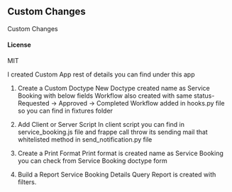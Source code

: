 ## Custom Changes

Custom Changes

#### License

MIT

I created Custom App rest of details you can find under this app
1. Create a Custom Doctype
    New Doctype created name as Service Booking with below fields
    Workflow also created with same status- Requested → Approved → Completed
    Workflow added in hooks.py file so you can find in fixtures folder

2. Add Client or Server Script
    In client script you can find in service_booking.js file and frappe call throw its sending mail that whitelisted method in send_notification.py file

3. Create a Print Format
    Print format is created name as Service Booking you can check from Service Booking doctype form

4. Build a Report
    Service Booking Details Query Report is created with filters.